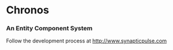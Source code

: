 # Chronos
### An Entity Component System

Follow the development process at http://www.synapticpulse.com